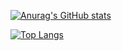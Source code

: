 
[![Anurag's GitHub stats](https://github-readme-stats.vercel.app/api?username=one-zen&show_icons=true&theme=vue)](https://github.com/anuraghazra/github-readme-stats)


[![Top Langs](https://github-readme-stats.vercel.app/api/top-langs/?username=anuraghazra&theme=vue)](https://github.com/anuraghazra/github-readme-stats)
